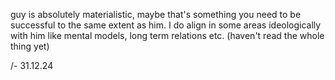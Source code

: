 guy is absolutely materialistic, maybe that's something you need to be successful to the same extent as him. I do align in some areas ideologically with him like mental models, long term relations etc. (haven't read the whole thing yet)

/- 31.12.24